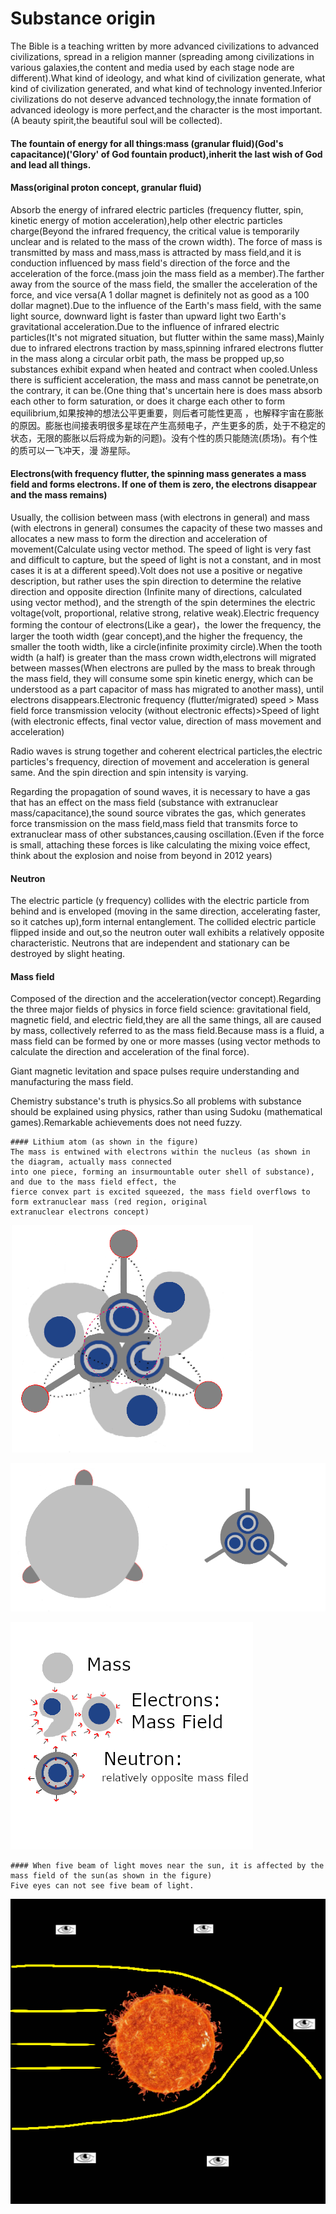 # Substance origin

   The Bible is a teaching written by more advanced civilizations to advanced civilizations,
   spread in a religion manner (spreading among civilizations in various galaxies,the content 
   and media used by each stage node are different).What kind of ideology, and what kind of civilization generate,
   what kind of civilization generated, and what kind of technology invented.Inferior civilizations 
   do not deserve advanced technology,the innate formation of advanced ideology is more perfect,and the character 
   is the most important.(A beauty spirit,the beautiful soul will be collected).

   #### The fountain of energy for all things:mass (granular fluid)(God's capacitance)('Glory' of God fountain product),inherit the last wish of God and lead all things.

   #### Mass(original proton concept, granular fluid)
   Absorb the energy of infrared electric particles (frequency flutter, spin, kinetic energy
   of motion acceleration),help other electric particles charge(Beyond the infrared frequency, 
   the critical value is temporarily unclear and is related to the mass of the crown width).
   The force of mass is transmitted by mass and mass,mass is attracted by mass field,and it is 
   conduction influenced by mass field's direction of the force and the acceleration of the 
   force.(mass join the mass field as a member).The farther away from the source of the mass field,
   the smaller the acceleration of the force, and vice versa(A 1 dollar magnet is definitely not as 
   good as a 100 dollar magnet).Due to the influence of the Earth's mass field, with the same light source,
   downward light is faster than upward light two Earth's gravitational acceleration.Due to the influence of 
   infrared electric particles(It's not migrated situation, but flutter within the same mass),Mainly due to
   infrared electrons traction by mass,spinning infrared electrons flutter in the mass along a circular orbit path,
   the mass be propped up,so substances exhibit expand when heated and contract when cooled.Unless there is sufficient 
   acceleration, the mass and mass cannot be penetrate,on the contrary, it can be.(One thing that's uncertain here is 
   does mass absorb each other to form saturation, or does it charge each other to form equilibrium,如果按神的想法公平更重要，则后者可能性更高
，也解释宇宙在膨胀的原因。膨胀也间接表明很多星球在产生高频电子，产生更多的质，处于不稳定的
状态，无限的膨胀以后将成为新的问题)。没有个性的质只能随流(质场)。有个性的质可以一飞冲天，漫
游星际。

   #### Electrons(with frequency flutter, the spinning mass generates a mass field and forms electrons. If one of them is zero, the electrons disappear and the mass remains)
   Usually, the collision between mass (with electrons in general) and mass (with electrons in general) consumes 
   the capacity of these two masses and allocates a new mass to form the direction and acceleration of 
   movement(Calculate using vector method. The speed of light is very fast and difficult to capture, but 
   the speed of light is not a constant, and in most cases it is at a different speed).Volt does not use a 
   positive or negative description, but rather uses the spin direction to determine the relative direction and 
   opposite direction (Infinite many of directions, calculated using vector method), and the strength of the spin determines the 
   electric voltage(volt, proportional, relative strong, relative weak).Electric frequency forming the contour of 
   electrons(Like a gear)，the lower the frequency, the larger the tooth width (gear concept),and the higher the frequency, 
   the smaller the tooth width, like a circle(infinite proximity circle).When the tooth width (a half) is greater than the mass
   crown width,electrons will migrated between masses(When electrons are pulled by the mass to break through the mass field, 
   they will consume some spin kinetic energy, which can be understood as a part capacitor of mass has migrated to another mass),
   until electrons disappears.Electronic frequency (flutter/migrated) speed > Mass field force transmission velocity (without electronic effects)>Speed of 
   light (with electronic effects, final vector value, direction of mass movement and acceleration)

   Radio waves is strung together and coherent electrical particles,the electric particles's frequency,
   direction of movement and acceleration is general same. And the spin direction and spin intensity is varying.

   Regarding the propagation of sound waves, it is necessary to have a gas that has an effect on the 
   mass field (substance with extranuclear mass/capacitance),the sound source vibrates the gas, which generates 
   force transmission on the mass field,mass field that transmits force to extranuclear mass of other substances,causing 
   oscillation.(Even if the force is small, attaching these forces is like calculating the mixing voice effect,
   think about the explosion and noise from beyond in 2012 years)

   #### Neutron
The electric particle (y frequency) collides with the electric particle from behind and is enveloped 
(moving in the same direction, accelerating faster, so it catches up),form internal entanglement. The collided 
electric particle flipped inside and out,so the neutron outer wall exhibits a relatively opposite characteristic.
Neutrons that are independent and stationary can be destroyed by slight heating.

   #### Mass field
   Composed of the direction and the acceleration(vector concept).Regarding the three major fields of physics 
   in force field science: gravitational field, magnetic field, and electric field,they are all the same things, 
   all are caused by mass, collectively referred to as the mass field.Because mass is a fluid, a mass field can 
   be formed by one or more masses (using vector methods to calculate the direction and acceleration of the final force).

   Giant magnetic levitation and space pulses require understanding and manufacturing the mass field.

   Chemistry substance's truth is physics.So all problems with substance should be explained using 
   physics, rather than using Sudoku (mathematical games).Remarkable achievements does not need fuzzy.

    #### Lithium atom (as shown in the figure)
    The mass is entwined with electrons within the nucleus (as shown in the diagram, actually mass connected 
    into one piece, forming an insurmountable outer shell of substance), and due to the mass field effect, the 
    fierce convex part is excited squeezed, the mass field overflows to form extranuclear mass (red region, original 
    extranuclear electrons concept)

![Image text](https://github.com/suzhengquan/material_origin_en/blob/main/Lithium.png?raw=true)

![Image text](https://github.com/suzhengquan/material_origin_en/blob/main/Lithium_.png?raw=true)

![Image text](https://github.com/suzhengquan/material_origin_en/blob/main/MassAndMassField.png?raw=true)

    #### When five beam of light moves near the sun, it is affected by the mass field of the sun(as shown in the figure)
    Five eyes can not see five beam of light.

![Image text](https://github.com/suzhengquan/material_origin_en/blob/main/sun.png?raw=true)


